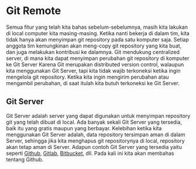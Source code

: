 # Git Remote
Semua fitur yang telah kita bahas sebelum-sebelumnya, masih kita lakukan di local computer kita masing-masing. Ketika nanti bekerja di dalam tim, kita tidak hanya akan menyimpan git repository pada satu komputer saja. Setiap anggota tim kemungkinan akan meng-copy git repository yang kita buat, dan juga melakukan kontribusi ke dalamnya. Git mendukung centralized server, di mana kita dapat menyimpan perubahan git repository di komputer ke Git Server
Karena Git merupakan distributed version control, walaupun kita menggunakan Git Server, tapi kita tidak wajib terkoneksi ketika ingin mengelola git repository. Ketika kita ingin mengirim perubahan atau mengambil perubahan, di saat itulah kita butuh terkoneksi ke Git Server.

## Git Server
Git Server adalah server yang dapat digunakan untuk menyimpan repository git yang telah dibuat di local. Ada banyak sekali Git Server yang tersedia, baik itu yang gratis maupun yang berbayar. Kelebihan ketika kita menggunakan Git Server adalah, data repository tersimpan aman di dalam Server, sehingga jika kita menghapus git repositorynya di local, repository akan tetap aman di Server. Adapun contoh Git Server yang tersedia yaitu seperti [Github](https://github.com), [Gitlab](https://gitlab.com), [Bitbucket](https://bitbucket.org/), dll. Pada kali ini kita akan membahas tentang Github.
